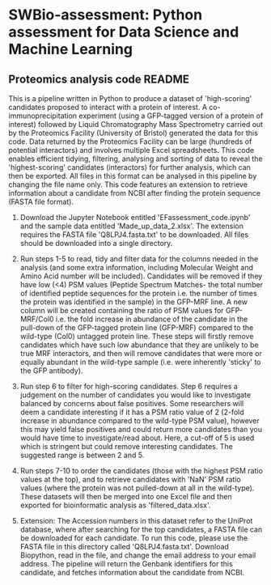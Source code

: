 # SWBio-assessment: Python assessment for Data Science and Machine Learning
## Proteomics analysis code README

This is a pipeline written in Python to produce a dataset of 'high-scoring' candidates proposed to interact with a protein of interest. A co-immunoprecipitation experiment (using a GFP-tagged version of a protein of interest) followed by Liquid Chromatography Mass Spectrometry carried out by the Proteomics Facility (University of Bristol) generated the data for this code. Data returned by the Proteomics Facility can be large (hundreds of potential interactors) and involves multiple Excel spreadsheets. This code enables efficient tidying, filtering, analysing and sorting of data to reveal the 'highest-scoring' candidates (interactors) for further analysis, which can then be exported. All files in this format can be analysed in this pipeline by changing the file name only. This code features an extension to retrieve information about a candidate from NCBI after finding the protein sequence (FASTA file format).

1. Download the Jupyter Notebook entitled 'EFassessment_code.ipynb' and the sample data entitled 'Made_up_data_2.xlsx'. The extension requires the FASTA file 'Q8LPJ4.fasta.txt' to be downloaded. All files should be downloaded into a single directory.

2. Run steps 1-5 to read, tidy and filter data for the columns needed in the analysis (and some extra information, including Molecular Weight and Amino Acid number will be included). Candidates will be removed if they have low (<4) PSM values (Peptide Spectrum Matches- the total number of identified peptide sequences for the protein i.e. the number of times the protein was identified in the sample) in the GFP-MRF line. A new column will be created containing the ratio of PSM values for GFP-MRF/Col0 i.e. the fold increase in abundance of the candidate in the pull-down of the GFP-tagged protein line (GFP-MRF) compared to the wild-type (Col0) untagged protein line. These steps will firstly remove candidates which have such low abundance that they are unlikely to be true MRF interactors, and then will remove candidates that were more or equally abundant in the wild-type sample (i.e. were inherently 'sticky' to the GFP antibody).

3. Run step 6 to filter for high-scoring candidates. Step 6 requires a judgement on the number of candidates you would like to investigate balanced by concerns about false positives. Some researchers will deem a candidate interesting if it has a PSM ratio value of 2 (2-fold increase in abundance compared to the wild-type PSM value), however this may yield false positives and could return more candidates than you would have time to investigate/read about. Here, a cut-off of 5 is used which is stringent but could remove interesting candidates. The suggested range is between 2 and 5. 

4. Run steps 7-10 to order the candidates (those with the highest PSM ratio values at the top), and to retrieve candidates with 'NaN' PSM ratio values (where the protein was not pulled-down at all in the wild-type). These datasets will then be merged into one Excel file and then exported for bioinformatic analysis as 'filtered_data.xlsx'. 

5. Extension: The Accession numbers in this dataset refer to the UniProt database, where after searching for the top candidates, a FASTA file can be downloaded for each candidate. To run this code, please use the FASTA file in this directory called 'Q8LPJ4.fasta.txt'. Download Biopython, read in the file, and change the email address to your email address. The pipeline will return the Genbank identifiers for this candidate, and fetches information about the candidate from NCBI.
